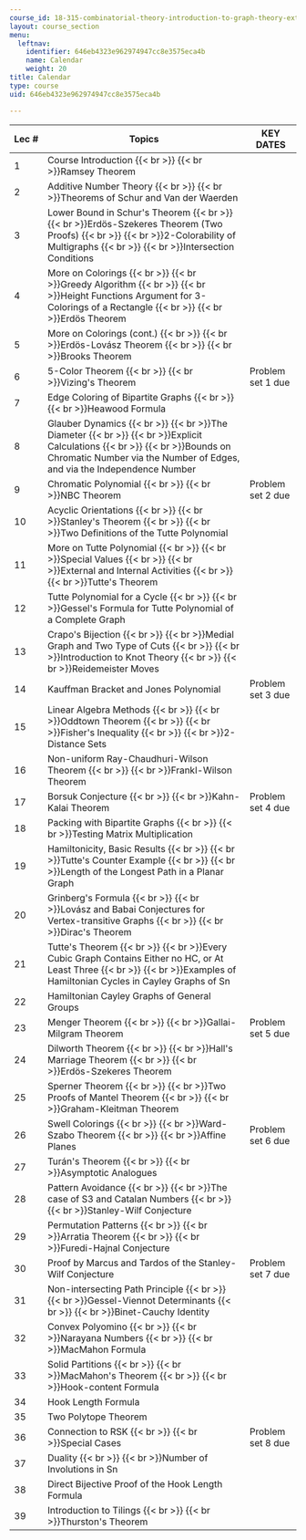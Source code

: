 ```yaml
---
course_id: 18-315-combinatorial-theory-introduction-to-graph-theory-extremal-and-enumerative-combinatorics-spring-2005
layout: course_section
menu:
  leftnav:
    identifier: 646eb4323e962974947cc8e3575eca4b
    name: Calendar
    weight: 20
title: Calendar
type: course
uid: 646eb4323e962974947cc8e3575eca4b

---
```


| Lec # | Topics | KEY DATES |
| --- | --- | --- |
| 1 | Course Introduction  {{< br >}}  {{< br >}}Ramsey Theorem |  |
| 2 | Additive Number Theory  {{< br >}}  {{< br >}}Theorems of Schur and Van der Waerden |  |
| 3 | Lower Bound in Schur's Theorem  {{< br >}}  {{< br >}}Erdös-Szekeres Theorem (Two Proofs)  {{< br >}}  {{< br >}}2-Colorability of Multigraphs  {{< br >}}  {{< br >}}Intersection Conditions |  |
| 4 | More on Colorings  {{< br >}}  {{< br >}}Greedy Algorithm  {{< br >}}  {{< br >}}Height Functions Argument for 3-Colorings of a Rectangle  {{< br >}}  {{< br >}}Erdös Theorem |  |
| 5 | More on Colorings (cont.)  {{< br >}}  {{< br >}}Erdös-Lovász Theorem  {{< br >}}  {{< br >}}Brooks Theorem |  |
| 6 | 5-Color Theorem  {{< br >}}  {{< br >}}Vizing's Theorem | Problem set 1 due |
| 7 | Edge Coloring of Bipartite Graphs  {{< br >}}  {{< br >}}Heawood Formula |  |
| 8 | Glauber Dynamics  {{< br >}}  {{< br >}}The Diameter  {{< br >}}  {{< br >}}Explicit Calculations  {{< br >}}  {{< br >}}Bounds on Chromatic Number via the Number of Edges, and via the Independence Number |  |
| 9 | Chromatic Polynomial  {{< br >}}  {{< br >}}NBC Theorem | Problem set 2 due |
| 10 | Acyclic Orientations  {{< br >}}  {{< br >}}Stanley's Theorem  {{< br >}}  {{< br >}}Two Definitions of the Tutte Polynomial |  |
| 11 | More on Tutte Polynomial  {{< br >}}  {{< br >}}Special Values  {{< br >}}  {{< br >}}External and Internal Activities  {{< br >}}  {{< br >}}Tutte's Theorem |  |
| 12 | Tutte Polynomial for a Cycle  {{< br >}}  {{< br >}}Gessel's Formula for Tutte Polynomial of a Complete Graph |  |
| 13 | Crapo's Bijection  {{< br >}}  {{< br >}}Medial Graph and Two Type of Cuts  {{< br >}}  {{< br >}}Introduction to Knot Theory  {{< br >}}  {{< br >}}Reidemeister Moves |  |
| 14 | Kauffman Bracket and Jones Polynomial | Problem set 3 due |
| 15 | Linear Algebra Methods  {{< br >}}  {{< br >}}Oddtown Theorem  {{< br >}}  {{< br >}}Fisher's Inequality  {{< br >}}  {{< br >}}2-Distance Sets |  |
| 16 | Non-uniform Ray-Chaudhuri-Wilson Theorem  {{< br >}}  {{< br >}}Frankl-Wilson Theorem |  |
| 17 | Borsuk Conjecture  {{< br >}}  {{< br >}}Kahn-Kalai Theorem | Problem set 4 due |
| 18 | Packing with Bipartite Graphs  {{< br >}}  {{< br >}}Testing Matrix Multiplication |  |
| 19 | Hamiltonicity, Basic Results  {{< br >}}  {{< br >}}Tutte's Counter Example  {{< br >}}  {{< br >}}Length of the Longest Path in a Planar Graph |  |
| 20 | Grinberg's Formula  {{< br >}}  {{< br >}}Lovász and Babai Conjectures for Vertex-transitive Graphs  {{< br >}}  {{< br >}}Dirac's Theorem |  |
| 21 | Tutte's Theorem  {{< br >}}  {{< br >}}Every Cubic Graph Contains Either no HC, or At Least Three  {{< br >}}  {{< br >}}Examples of Hamiltonian Cycles in Cayley Graphs of Sn |  |
| 22 | Hamiltonian Cayley Graphs of General Groups |  |
| 23 | Menger Theorem  {{< br >}}  {{< br >}}Gallai-Milgram Theorem | Problem set 5 due |
| 24 | Dilworth Theorem  {{< br >}}  {{< br >}}Hall's Marriage Theorem  {{< br >}}  {{< br >}}Erdös-Szekeres Theorem |  |
| 25 | Sperner Theorem  {{< br >}}  {{< br >}}Two Proofs of Mantel Theorem  {{< br >}}  {{< br >}}Graham-Kleitman Theorem |  |
| 26 | Swell Colorings  {{< br >}}  {{< br >}}Ward-Szabo Theorem  {{< br >}}  {{< br >}}Affine Planes | Problem set 6 due |
| 27 | Turán's Theorem  {{< br >}}  {{< br >}}Asymptotic Analogues |  |
| 28 | Pattern Avoidance  {{< br >}}  {{< br >}}The case of S3 and Catalan Numbers  {{< br >}}  {{< br >}}Stanley-Wilf Conjecture |  |
| 29 | Permutation Patterns  {{< br >}}  {{< br >}}Arratia Theorem  {{< br >}}  {{< br >}}Furedi-Hajnal Conjecture |  |
| 30 | Proof by Marcus and Tardos of the Stanley-Wilf Conjecture | Problem set 7 due |
| 31 | Non-intersecting Path Principle  {{< br >}}  {{< br >}}Gessel-Viennot Determinants  {{< br >}}  {{< br >}}Binet-Cauchy Identity |  |
| 32 | Convex Polyomino  {{< br >}}  {{< br >}}Narayana Numbers  {{< br >}}  {{< br >}}MacMahon Formula |  |
| 33 | Solid Partitions  {{< br >}}  {{< br >}}MacMahon's Theorem  {{< br >}}  {{< br >}}Hook-content Formula |  |
| 34 | Hook Length Formula |  |
| 35 | Two Polytope Theorem |  |
| 36 | Connection to RSK  {{< br >}}  {{< br >}}Special Cases | Problem set 8 due |
| 37 | Duality  {{< br >}}  {{< br >}}Number of Involutions in Sn |  |
| 38 | Direct Bijective Proof of the Hook Length Formula |  |
| 39 | Introduction to Tilings  {{< br >}}  {{< br >}}Thurston's Theorem |